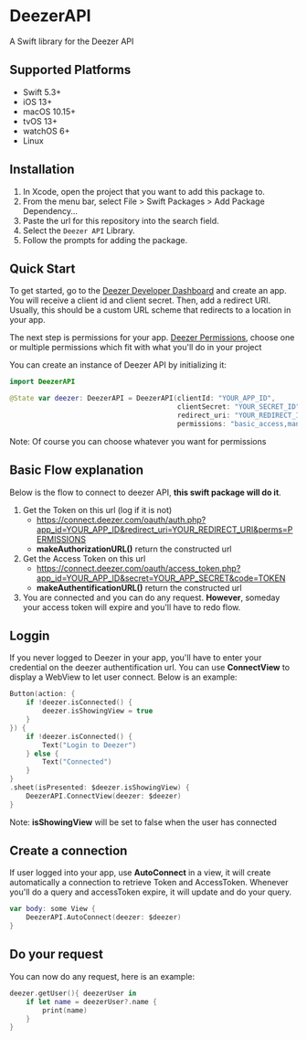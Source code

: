 # DeezerAPI
A Swift library for the Deezer API

## Supported Platforms

* Swift 5.3+
* iOS 13+
* macOS 10.15+
* tvOS 13+
* watchOS 6+
* Linux

## Installation

1. In Xcode, open the project that you want to add this package to.
2. From the menu bar, select File > Swift Packages > Add Package Dependency...
3. Paste the url for this repository into the search field.
5. Select the `Deezer API` Library.
4. Follow the prompts for adding the package.

## Quick Start

To get started, go to the [Deezer Developer Dashboard][1] and create an app. You will receive a client id and client secret. Then, add a redirect URI. Usually, this should be a custom URL scheme that redirects to a location in your app.

The next step is permissions for your app. [Deezer Permissions][2], choose one or multiple permissions which fit with what you'll do in your project

You can create an instance of Deezer API by initializing it:
```swift
import DeezerAPI

@State var deezer: DeezerAPI = DeezerAPI(clientId: "YOUR_APP_ID",
                                         clientSecret: "YOUR_SECRET_ID",
                                         redirect_uri: "YOUR_REDIRECT_ID",
                                         permissions: "basic_access,manage_library,listening_history")
```

Note: Of course you can choose whatever you want for permissions


## Basic Flow explanation

Below is the flow to connect to deezer API, **this swift package will do it**.
1. Get the Token on this url (log if it is not)
    - https://connect.deezer.com/oauth/auth.php?app_id=YOUR_APP_ID&redirect_uri=YOUR_REDIRECT_URI&perms=PERMISSIONS
    - **makeAuthorizationURL()** return the constructed url
2. Get the Access Token on this url
    - https://connect.deezer.com/oauth/access_token.php?app_id=YOUR_APP_ID&secret=YOUR_APP_SECRET&code=TOKEN
    - **makeAuthentificationURL()** return the constructed url
3. You are connected and you can do any request. **However**, someday your access token will expire and you'll have to redo flow.


## Loggin

If you never logged to Deezer in your app, you'll have to enter your credential on the deezer authentification url.
You can use **ConnectView** to display a WebView to let user connect. Below is an example:

```swift
Button(action: {
    if !deezer.isConnected() {
        deezer.isShowingView = true
    }
}) {
    if !deezer.isConnected() {
        Text("Login to Deezer")
    } else {
        Text("Connected")
    }
}
.sheet(isPresented: $deezer.isShowingView) {
    DeezerAPI.ConnectView(deezer: $deezer)
}
```

Note: **isShowingView** will be set to false when the user has connected


## Create a connection

If user logged into your app, use **AutoConnect** in a view, it will create automatically a connection to retrieve Token and AccessToken.
Whenever you'll do a query and accessToken expire, it will update and do your query.

```swift
var body: some View {
    DeezerAPI.AutoConnect(deezer: $deezer)
}
```

## Do your request

You can now do any request, here is an example:
```swift
deezer.getUser(){ deezerUser in
    if let name = deezerUser?.name {
        print(name)
    }
}
```




[1]: https://developers.deezer.com/myapps
[2]: https://developers.deezer.com/api/permissions
